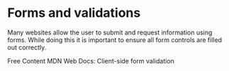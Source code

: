 # Forms and validations

Many websites allow the user to submit and request information using forms. While doing this it is important to ensure all form controls are filled out correctly.

<ResourceGroupTitle>Free Content</ResourceGroupTitle>
<BadgeLink badgeText='Read' href='https://developer.mozilla.org/en-US/docs/Learn/Forms/Form_validation'>MDN Web Docs: Client-side form validation</BadgeLink>
